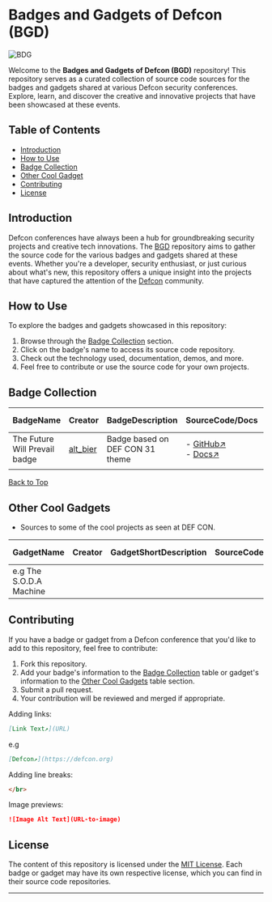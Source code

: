 # Badges and Gadgets of Defcon (BGD) 

![BDG](https://github.com/DefconParrot/BGD/assets/30528167/c0d39a93-05b3-46c4-a1e9-4418393a71d5)

Welcome to the **Badges and Gadgets of Defcon (BGD)** repository! This repository serves as a curated collection of source code sources for the badges and gadgets shared at various Defcon security conferences. Explore, learn, and discover the creative and innovative projects that have been showcased at these events.

## Table of Contents

- [Introduction](#introduction)
- [How to Use](#how-to-use)
- [Badge Collection](#badge-collection)
- [Other Cool Gadget](#other-cool-gadgets)
- [Contributing](#contributing)
- [License](#license)

## Introduction

Defcon conferences have always been a hub for groundbreaking security projects and creative tech innovations. The [BGD](https://github.com/DefconParrot/BGD) repository aims to gather the source code for the various badges and gadgets shared at these events. Whether you're a developer, security enthusiast, or just curious about what's new, this repository offers a unique insight into the projects that have captured the attention of the [Defcon](defcon.org) community.

## How to Use

To explore the badges and gadgets showcased in this repository:

1. Browse through the [Badge Collection](#badge-collection) section.
2. Click on the badge's name to access its source code repository.
3. Check out the technology used, documentation, demos, and more.
4. Feel free to contribute or use the source code for your own projects.

<a name="top"></a>

## Badge Collection

| BadgeName | Creator | BadgeDescription | SourceCode/Docs | Language/Tech| link to Demo/Image   | Conference Year |
|------------|---------|-------------|-------------|--------------|---------------------|----------------|
| The Future Will Prevail badge  | [alt_bier](https://twitter.com/alt_bier)   | Badge based on DEF CON 31 theme | - [GitHub↗](https://github.com/gowenrw/future_badge) </br> - [Docs↗](https://github.com/gowenrw/future_badge/blob/main/code/README.md) | - C++ </br> - shell </br> - C    | ![badge](https://futurebadge.altbier.us/images/future_badge_hero.jpg) </br> [Snap on x ↗](https://pbs.twimg.com/media/F3pcNSYXIAA0ryE?format=jpg&name=small)  | DC2023          |
| | | | | | | 

[Back to Top](#top)


## Other Cool Gadgets

- Sources to some of the cool projects as seen at DEF CON.

| GadgetName              | Creator | GadgetShortDescription | SourceCode/Docs | Language/Tech| Demo   | DEFCON Year |
|-------------------------|---------|-------------|-------------|--------------|---------------------|----------------|
| e.g The S.O.D.A Machine | | | | | |

## Contributing

If you have a badge or gadget from a Defcon conference that you'd like to add to this repository, feel free to contribute:

1. Fork this repository.
2. Add your badge's information to the [Badge Collection](#badge-collection) table or gadget's information
   to the [Other Cool Gadgets](#other-cool-gadgets) table section.
3. Submit a pull request.
4. Your contribution will be reviewed and merged if appropriate.

Adding links:

```markdown
[Link Text↗](URL)
```

e.g

```markdown
[Defcon↗](https://defcon.org)
```

Adding line breaks:

```html
</br>
```

Image previews:

```markdown
![Image Alt Text](URL-to-image)
```


## License

The content of this repository is licensed under the [MIT License](LICENSE). Each badge or gadget may have its own respective license, which you can find in their source code repositories.

---
